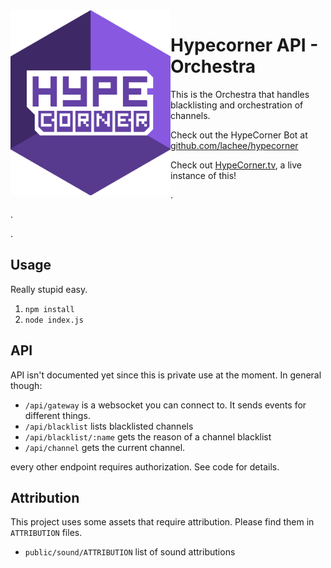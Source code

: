 <img align="left" src="https://github.com/Lachee/hypecorner-api/blob/rewrite/client/public/favicon.png" width=256>

# Hypecorner API - Orchestra

This is the Orchestra that handles blacklisting and orchestration of channels. 

Check out the HypeCorner Bot at [github.com/lachee/hypecorner](https://github.com/lachee/hypecorner)

Check out [HypeCorner.tv](https://hypecorner.tv), a live instance of this!

.

.

.

## Usage
Really stupid easy. 
1. `npm install`
2. `node index.js`

## API
API isn't documented yet since this is private use at the moment. In general though:
* `/api/gateway` is a websocket you can connect to. It sends events for different things.
* `/api/blacklist` lists blacklisted channels
* `/api/blacklist/:name` gets the reason of a channel blacklist
* `/api/channel` gets the current channel.

every other endpoint requires authorization. See code for details.

## Attribution
This project uses some assets that require attribution. Please find them in `ATTRIBUTION` files.
- `public/sound/ATTRIBUTION` list of sound attributions
